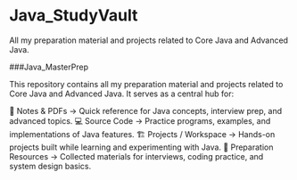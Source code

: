 # Java_StudyVault
All my preparation material and projects related to Core Java and Advanced Java.

###Java_MasterPrep

This repository contains all my preparation material and projects related to Core Java and Advanced Java. It serves as a central hub for:

📘 Notes & PDFs → Quick reference for Java concepts, interview prep, and advanced topics.
💻 Source Code → Practice programs, examples, and implementations of Java features.
🏗 Projects / Workspace → Hands-on projects built while learning and experimenting with Java.
🎯 Preparation Resources → Collected materials for interviews, coding practice, and system design basics.
